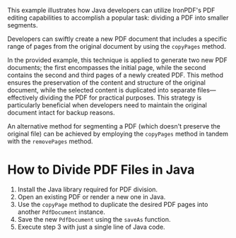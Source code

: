 This example illustrates how Java developers can utilize IronPDF's PDF editing capabilities to accomplish a popular task: dividing a PDF into smaller segments.

Developers can swiftly create a new PDF document that includes a specific range of pages from the original document by using the `copyPages` method.

In the provided example, this technique is applied to generate two new PDF documents; the first encompasses the initial page, while the second contains the second and third pages of a newly created PDF. This method ensures the preservation of the content and structure of the original document, while the selected content is duplicated into separate files—effectively dividing the PDF for practical purposes. This strategy is particularly beneficial when developers need to maintain the original document intact for backup reasons.

An alternative method for segmenting a PDF (which doesn't preserve the original file) can be achieved by employing the `copyPages` method in tandem with the `removePages` method.

# How to Divide PDF Files in Java

1. Install the Java library required for PDF division.
2. Open an existing PDF or render a new one in Java.
3. Use the `copyPage` method to duplicate the desired PDF pages into another `PdfDocument` instance.
4. Save the new `PdfDocument` using the `saveAs` function.
5. Execute step 3 with just a single line of Java code.